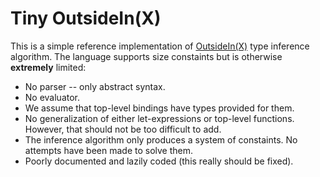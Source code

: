 # Tiny OutsideIn(X)

This is a simple reference implementation of
[OutsideIn(X)](http://research.microsoft.com/apps/pubs/default.aspx?id=162516)
type inference algorithm. The language supports size constaints but is
otherwise **extremely** limited:
* No parser -- only abstract syntax.
* No evaluator.
* We assume that top-level bindings have types provided for them.
* No generalization of either let-expressions or top-level functions. However,
  that should not be too difficult to add.
* The inference algorithm only produces a system of constaints. No attempts
  have been made to solve them.
* Poorly documented and lazily coded (this really should be fixed).
